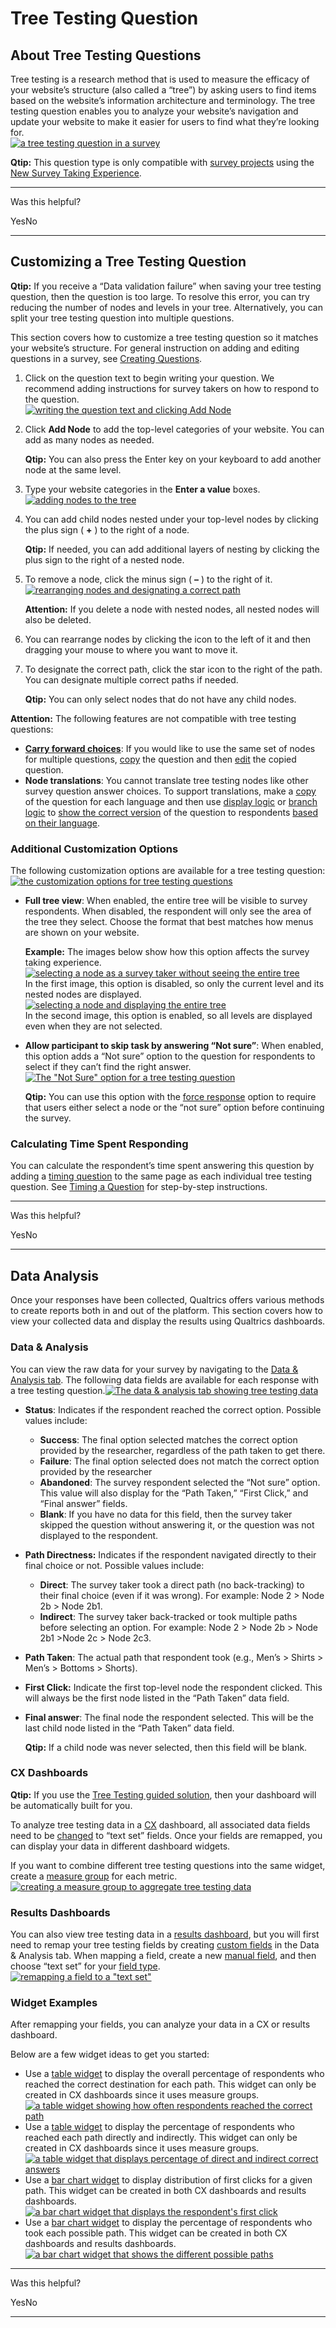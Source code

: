 # Tree Testing Question

## [](#About)About Tree Testing Questions

Tree testing is a research method that is used to measure the efficacy of your website’s structure (also called a “tree”) by asking users to find items based on the website’s information architecture and terminology. The tree testing question enables you to analyze your website’s navigation and update your website to make it easier for users to find what they’re looking for.  
[![a tree testing question in a survey](tree-testing/tree-testing-example.png)](https://www.qualtrics.com/m/assets/support/wp-content/uploads//2024/01/tree-testing-example.png)

**Qtip:** This question type is only compatible with [survey projects](https://www.qualtrics.com/support/survey-platform/survey-module/editing-questions/question-types-guide/question-types-overview/#Compatibility) using the [New Survey Taking Experience](https://www.qualtrics.com/support/survey-platform/survey-module/look-feel/simple-layout/).

* * *

Was this helpful?

YesNo

* * *

## [](#Customizing)Customizing a Tree Testing Question

**Qtip:** If you receive a “Data validation failure” when saving your tree testing question, then the question is too large. To resolve this error, you can try reducing the number of nodes and levels in your tree. Alternatively, you can split your tree testing question into multiple questions.

This section covers how to customize a tree testing question so it matches your website’s structure. For general instruction on adding and editing questions in a survey, see [Creating Questions](https://www.qualtrics.com/support/survey-platform/survey-module/editing-questions/creating-questions/?parent=p0030).

1.  Click on the question text to begin writing your question. We recommend adding instructions for survey takers on how to respond to the question.  
    [![writing the question text and clicking Add Node](tree-testing/tree-testing-1-2.png)](https://www.qualtrics.com/m/assets/support/wp-content/uploads//2024/01/tree-testing-1-2.png)
2.  Click **Add Node** to add the top-level categories of your website. You can add as many nodes as needed.
    
    **Qtip:** You can also press the Enter key on your keyboard to add another node at the same level.
    
3.  Type your website categories in the **Enter a value** boxes.  
    [![adding nodes to the tree](tree-testing/tree-testing-3-4.png)](https://www.qualtrics.com/m/assets/support/wp-content/uploads//2024/01/tree-testing-3-4.png)
4.  You can add child nodes nested under your top-level nodes by clicking the plus sign ( **+** ) to the right of a node.
    
    **Qtip:** If needed, you can add additional layers of nesting by clicking the plus sign to the right of a nested node.
    
5.  To remove a node, click the minus sign ( **–** ) to the right of it.  
    [![rearranging nodes and designating a correct path](tree-testing/tree-testing-5-7.png)](https://www.qualtrics.com/m/assets/support/wp-content/uploads//2024/01/tree-testing-5-7.png)
    
    **Attention:** If you delete a node with nested nodes, all nested nodes will also be deleted.
    
6.  You can rearrange nodes by clicking the icon to the left of it and then dragging your mouse to where you want to move it.
7.  To designate the correct path, click the star icon to the right of the path. You can designate multiple correct paths if needed.
    
    **Qtip:** You can only select nodes that do not have any child nodes.
    

**Attention:** The following features are not compatible with tree testing questions:

-   [**Carry forward choices**](https://www.qualtrics.com/support/survey-platform/survey-module/question-options/carry-forward-choices/): If you would like to use the same set of nodes for multiple questions, [copy](https://www.qualtrics.com/support/survey-platform/survey-module/editing-questions/creating-questions/?parent=p0030#CopyingQuestions) the question and then [edit](https://www.qualtrics.com/support/survey-platform/survey-module/editing-questions/formatting-questions/?parent=p0030) the copied question.
-   **Node translations**: You cannot translate tree testing nodes like other survey question answer choices. To support translations, make a [copy](https://www.qualtrics.com/support/survey-platform/survey-module/editing-questions/creating-questions/?parent=p0030#CopyingQuestions) of the question for each language and then use [display logic](https://www.qualtrics.com/support/survey-platform/survey-module/question-options/display-logic/?parent=p0073) or [branch logic](https://www.qualtrics.com/support/survey-platform/survey-module/survey-flow/standard-elements/branch-logic/) to [show the correct version](https://www.qualtrics.com/support/survey-platform/survey-module/survey-tools/translate-survey/#CustomContentforEachLanguage) of the question to respondents [based on their language](https://www.qualtrics.com/support/survey-platform/survey-module/survey-tools/translate-survey/#SpecifyingTheParticipantLanguage).

### Additional Customization Options

The following customization options are available for a tree testing question:[![the customization options for tree testing questions](tree-testing/tree-testing-options.png)](https://www.qualtrics.com/m/assets/support/wp-content/uploads//2024/01/tree-testing-options.png)

-   **Full tree view**: When enabled, the entire tree will be visible to survey respondents. When disabled, the respondent will only see the area of the tree they select. Choose the format that best matches how menus are shown on your website.
    
    **Example:** The images below show how this option affects the survey taking experience.[![selecting a node as a survey taker without seeing the entire tree](tree-testing/tree-testing-no-full.png)](https://www.qualtrics.com/m/assets/support/wp-content/uploads//2024/01/tree-testing-no-full.png)  
    In the first image, this option is disabled, so only the current level and its nested nodes are displayed.  
    [![selecting a node and displaying the entire tree](tree-testing/tree-testing-full.png)](https://www.qualtrics.com/m/assets/support/wp-content/uploads//2024/01/tree-testing-full.png)  
    In the second image, this option is enabled, so all levels are displayed even when they are not selected.
    
-   **Allow participant to skip task by answering “Not sure”**: When enabled, this option adds a “Not sure” option to the question for respondents to select if they can’t find the right answer.  
    [![The "Not Sure" option for a tree testing question](tree-testing/tree-testing-not-sure.png)](https://www.qualtrics.com/m/assets/support/wp-content/uploads//2024/01/tree-testing-not-sure.png)
    
    **Qtip:** You can use this option with the [force response](https://www.qualtrics.com/support/survey-platform/survey-module/editing-questions/validation/?parent=p0030#ForceResponse) option to require that users either select a node or the “not sure” option before continuing the survey.
    

### Calculating Time Spent Responding

You can calculate the respondent’s time spent answering this question by adding a [timing question](https://www.qualtrics.com/support/survey-platform/survey-module/editing-questions/question-types-guide/advanced/timing/) to the same page as each individual tree testing question. See [Timing a Question](https://www.qualtrics.com/support/survey-platform/survey-module/editing-questions/question-types-guide/advanced/timing/#TimingSetsofQuestions) for step-by-step instructions.

* * *

Was this helpful?

YesNo

* * *

## [](#Analysis)Data Analysis

Once your responses have been collected, Qualtrics offers various methods to create reports both in and out of the platform. This section covers how to view your collected data and display the results using Qualtrics dashboards.

### Data & Analysis

You can view the raw data for your survey by navigating to the [Data & Analysis tab](https://www.qualtrics.com/support/survey-platform/data-and-analysis-module/data-and-analysis-overview/). The following data fields are available for each response with a tree testing question.[![The data & analysis tab showing tree testing data](tree-testing/tree-testing-dataset.png)](https://www.qualtrics.com/m/assets/support/wp-content/uploads//2024/01/tree-testing-dataset.png)

-   **Status**: Indicates if the respondent reached the correct option. Possible values include:
    -   **Success**: The final option selected matches the correct option provided by the researcher, regardless of the path taken to get there.
    -   **Failure**: The final option selected does not match the correct option provided by the researcher
    -   **Abandoned**: The survey respondent selected the “Not sure” option. This value will also display for the “Path Taken,” “First Click,” and “Final answer” fields.
    -   **Blank**: If you have no data for this field, then the survey taker skipped the question without answering it, or the question was not displayed to the respondent.
-   **Path Directness:** Indicates if the respondent navigated directly to their final choice or not. Possible values include:
    -   **Direct**: ​​The survey taker took a direct path (no back-tracking) to their final choice (even if it was wrong). For example: Node 2 > Node 2b > Node 2b1.
    -   **Indirect**: The survey taker back-tracked or took multiple paths before selecting an option. For example: Node 2 > Node 2b > Node 2b1 >Node 2c > Node 2c3.
-   **Path Taken**: The actual path that respondent took (e.g., Men’s > Shirts > Men’s > Bottoms > Shorts).
-   **First Click:** Indicate the first top-level node the respondent clicked. This will always be the first node listed in the “Path Taken” data field.
-   **Final answer**: The final node the respondent selected. This will be the last child node listed in the “Path Taken” data field.
    
    **Qtip:** If a child node was never selected, then this field will be blank.
    

### CX Dashboards

**Qtip:** If you use the [Tree Testing guided solution](https://www.qualtrics.com/support/common-use-case/xm-solutions/guided-solutions/#StrategicUX), then your dashboard will be automatically built for you.

To analyze tree testing data in a [CX](https://www.qualtrics.com/support/vocalize/getting-started-vocalize/vocalize-introduction/) dashboard, all associated data fields need to be [changed](https://www.qualtrics.com/support/vocalize/dashboard-settings-cx/dashboard-data/data-compatibility/#AssigningFieldTypes) to “text set” fields. Once your fields are remapped, you can display your data in different dashboard widgets.

If you want to combine different tree testing questions into the same widget, create a [measure group](https://www.qualtrics.com/support/vocalize/dashboard-settings-cx/dashboard-data/advanced-fields/field-groups/#MeasureGroups) for each metric.[![creating a measure group to aggregate tree testing data](tree-testing/tree-testing-measure-group.png)](https://www.qualtrics.com/m/assets/support/wp-content/uploads//2024/01/tree-testing-measure-group.png)

### Results Dashboards

You can also view tree testing data in a [results dashboard](https://www.qualtrics.com/support/survey-platform/reports-module/results-dashboards/results-dashboard-overview/), but you will first need to remap your tree testing fields by creating [custom fields](https://www.qualtrics.com/support/survey-platform/data-and-analysis-module/data/add-new-fields/manual-variables/#FieldTypes) in the Data & Analysis tab. When mapping a field, create a new [manual field](https://www.qualtrics.com/support/survey-platform/data-and-analysis-module/data/add-new-fields/manual-variables/#CreatingANewCustomField), and then choose “text set” for your [field type](https://www.qualtrics.com/support/survey-platform/data-and-analysis-module/data/add-new-fields/manual-variables/#FieldTypes).  
[![remapping a field to a "text set"](tree-testing/tree-testing-data-recode.png)](https://www.qualtrics.com/m/assets/support/wp-content/uploads//2024/01/tree-testing-data-recode.png)

### Widget Examples

After remapping your fields, you can analyze your data in a CX or results dashboard.

Below are a few widget ideas to get you started:

-   Use a [table widget](https://www.qualtrics.com/support/vocalize/widgets/table-widgets/table-widget/) to display the overall percentage of respondents who reached the correct destination for each path. This widget can only be created in CX dashboards since it uses measure groups.  
    [![a table widget showing how often respondents reached the correct path](tree-testing/overall-accuracy.png)](https://www.qualtrics.com/m/assets/support/wp-content/uploads//2024/01/overall-accuracy.png)
-   Use a [table widget](https://www.qualtrics.com/support/vocalize/widgets/table-widgets/table-widget/) to display the percentage of respondents who reached each path directly and indirectly. This widget can only be created in CX dashboards since it uses measure groups.  
    [![a table widget that displays percentage of direct and indirect correct answers](tree-testing/path-directness.png)](https://www.qualtrics.com/m/assets/support/wp-content/uploads//2024/01/path-directness.png)
-   Use a [bar chart widget](https://www.qualtrics.com/support/vocalize/widgets/chart-widgets/line-and-bar-chart-widgets/) to display distribution of first clicks for a given path. This widget can be created in both CX dashboards and results dashboards.  
    [![a bar chart widget that displays the respondent's first click](tree-testing/first-click-graph.png)](https://www.qualtrics.com/m/assets/support/wp-content/uploads//2024/01/first-click-graph.png)
-   Use a [bar chart widget](https://www.qualtrics.com/support/vocalize/widgets/chart-widgets/line-and-bar-chart-widgets/) to display the percentage of respondents who took each possible path. This widget can be created in both CX dashboards and results dashboards.  
    [![a bar chart widget that shows the different possible paths](tree-testing/path-percentages.png)](https://www.qualtrics.com/m/assets/support/wp-content/uploads//2024/01/path-percentages.png)

* * *

Was this helpful?

YesNo

* * *